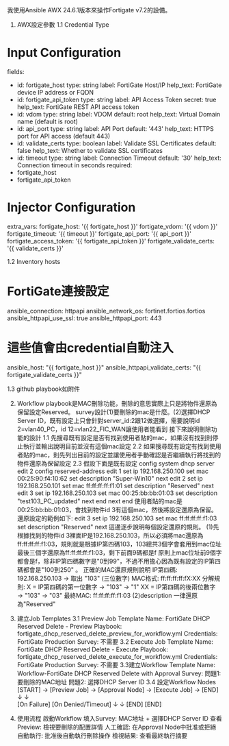 我使用Ansible AWX 24.6.1版本來操作Fortigate v7.2的設備。
1. AWX設定參數
1.1 Credential Type
# Input Configuration
fields:
  - id: fortigate_host
    type: string
    label: FortiGate Host/IP
    help_text: FortiGate device IP address or FQDN
  - id: fortigate_api_token
    type: string
    label: API Access Token
    secret: true
    help_text: FortiGate REST API access token
  - id: vdom
    type: string
    label: VDOM
    default: root
    help_text: Virtual Domain name (default is root)
  - id: api_port
    type: string
    label: API Port
    default: '443'
    help_text: HTTPS port for API access (default 443)
  - id: validate_certs
    type: boolean
    label: Validate SSL Certificates
    default: false
    help_text: Whether to validate SSL certificates
  - id: timeout
    type: string
    label: Connection Timeout
    default: '30'
    help_text: Connection timeout in seconds
required:
  - fortigate_host
  - fortigate_api_token

# Injector Configuration
extra_vars:
  fortigate_host: '{{ fortigate_host }}'
  fortigate_vdom: '{{ vdom }}'
  fortigate_timeout: '{{ timeout }}'
  fortigate_api_port: '{{ api_port }}'
  fortigate_access_token: '{{ fortigate_api_token }}'
  fortigate_validate_certs: '{{ validate_certs }}'

1.2
Inventory hosts
# FortiGate連接設定
ansible_connection: httpapi
ansible_network_os: fortinet.fortios.fortios
ansible_httpapi_use_ssl: true
ansible_httpapi_port: 443

# 這些值會由credential自動注入
ansible_host: "{{ fortigate_host }}"
ansible_httpapi_validate_certs: "{{ fortigate_validate_certs }}"

1.3 github playbook如附件

2. Workflow playbook是MAC刪除功能，刪除的意思實際上只是將物件還原為保留設定Reserved。
survey設計(1)要刪除的mac是什麼。(2)選擇DHCP Server ID，既有設定上只會針對server_id:2跟12做選擇，需要說明id 2=vlan40_PC，id 12=vlan22_FIC_WAN讓使用者能看到
接下來說明刪除功能的設計
1.1 先搜尋既有設定是否有找到使用者貼的mac，如果沒有找到則停止執行並輸出說明目前並沒有這個mac設定
2.2 如果搜尋既有設定有找到使用者貼的mac，則先列出目前的設定並讓使用者手動確認是否繼續執行將找到的物件還原為保留設定
2.3 假設下面是既有設定
config system dhcp server
    edit 2
        config reserved-address
            edit 1
                set ip 192.168.250.100
                set mac 00:25:90:f4:10:62
                set description "Super-Win10"
            next
            edit 2
                set ip 192.168.250.101
                set mac ff:ff:ff:ff:f1:01
                set description "Reserved"
            next
            edit 3
                set ip 192.168.250.103
                set mac 00:25:bb:bb:01:03
                set description "test103_PC_updated"
            next
        end
    next
end
使用者貼的mac是00:25:bb:bb:01:03，會找到物件id 3有這個mac，然後將設定還原為保留。
還原設定的範例如下:
            edit 3
                set ip 192.168.250.103
                set mac ff:ff:ff:ff:f1:03
                set description "Reserved"
            next
這邊逐步說明每個設定還原的規則。
(1)先根據找到的物件id 3裡面IP是192.168.250.103，所以必須將mac還原為ff:ff:ff:ff:f1:03，規則就是根據IP第四碼103，103總共3個字會套用到mac位址最後三個字還原為ff:ff:ff:ff:f1:03，剩下前面9碼都是f 原則上mac位址前9個字都會是f，除非IP第四碼數字是"0到99"，不過不用擔心因為既有設定的IP第四碼都會是"100到250" 。
正確的MAC還原規則說明
IP第四碼: 192.168.250.103 → 取出 "103" (三位數字)
MAC格式: ff:ff:ff:ff:fX:XX
分解規則:
X = IP第四碼的第一位數字 → "103" → "1"
XX = IP第四碼的後兩位數字 → "103" → "03"
最終MAC: ff:ff:ff:ff:f1:03
(2)description 一律還原為"Reserved"

3. 建立Job Templates
3.1 Preview Job Template
Name: FortiGate DHCP Reserved Delete - Preview
Playbook: fortigate_dhcp_reserved_delete_preview_for_workflow.yml
Credentials: FortiGate Production
Survey: 不需要
3.2 Execute Job Template
Name: FortiGate DHCP Reserved Delete - Execute
Playbook: fortigate_dhcp_reserved_delete_execute_for_workflow.yml
Credentials: FortiGate Production
Survey: 不需要
3.3建立Workflow Template
Name: Workflow-FortiGate DHCP Reserved Delete with Approval
Survey:
問題1: 要刪除的MAC地址
問題2: 選擇DHCP Server ID
3.4 設定Workflow Nodes
[START] → [Preview Job] → [Approval Node] → [Execute Job] → [END]
                ↓              ↓              
           [On Failure]   [On Denied/Timeout]
                ↓              ↓
              [END]          [END]

4. 使用流程
啟動Workflow
填入Survey: MAC地址 + 選擇DHCP Server ID
查看Preview: 檢視要刪除的配置詳情
人工確認: 在Approval Node中批准或拒絕
自動執行: 批准後自動執行刪除操作
檢視結果: 查看最終執行摘要
